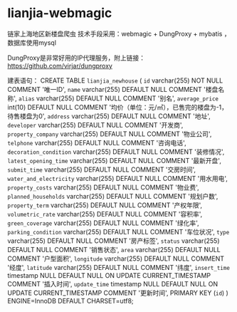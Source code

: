 # lianjia-webmagic
链家上海地区新楼盘爬虫
技术手段采用：webmagic + DungProxy + mybatis ，数据库使用mysql

DungProxy是非常好用的IP代理服务，附上链接：https://github.com/virjar/dungproxy

建表语句：
CREATE TABLE `lianjia_newhouse` (
  `id` varchar(255) NOT NULL COMMENT '唯一ID',
  `name` varchar(255) DEFAULT NULL COMMENT '楼盘名称',
  `alias` varchar(255) DEFAULT NULL COMMENT '别名',
  `average_price` int(10) DEFAULT NULL COMMENT '均价（单位：元/㎡），已售完的楼盘为-1，待售楼盘为0',
  `address` varchar(255) DEFAULT NULL COMMENT '地址',
  `developer` varchar(255) DEFAULT NULL COMMENT '开发商',
  `property_company` varchar(255) DEFAULT NULL COMMENT '物业公司',
  `telphone` varchar(255) DEFAULT NULL COMMENT '咨询电话',
  `decoration_condition` varchar(255) DEFAULT NULL COMMENT '装修情况',
  `latest_opening_time` varchar(255) DEFAULT NULL COMMENT '最新开盘',
  `submit_time` varchar(255) DEFAULT NULL COMMENT '交房时间',
  `water_and_electricity` varchar(255) DEFAULT NULL COMMENT '用水用电',
  `property_costs` varchar(255) DEFAULT NULL COMMENT '物业费',
  `planned_households` varchar(255) DEFAULT NULL COMMENT '规划户数',
  `property_term` varchar(255) DEFAULT NULL COMMENT '产权年限',
  `volumetric_rate` varchar(255) DEFAULT NULL COMMENT '容积率',
  `green_coverage` varchar(255) DEFAULT NULL COMMENT '绿化率',
  `parking_condition` varchar(255) DEFAULT NULL COMMENT '车位状况',
  `type` varchar(255) DEFAULT NULL COMMENT '房产标签',
  `status` varchar(255) DEFAULT NULL COMMENT '销售状态',
  `area` varchar(255) DEFAULT NULL COMMENT '户型面积',
  `longitude` varchar(255) DEFAULT NULL COMMENT '经度',
  `latitude` varchar(255) DEFAULT NULL COMMENT '纬度',
  `insert_time` timestamp NULL DEFAULT NULL ON UPDATE CURRENT_TIMESTAMP COMMENT '插入时间',
  `update_time` timestamp NULL DEFAULT NULL ON UPDATE CURRENT_TIMESTAMP COMMENT '更新时间',
  PRIMARY KEY (`id`)
) ENGINE=InnoDB DEFAULT CHARSET=utf8;
